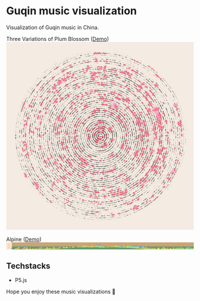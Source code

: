 # Guqin music visualization

Visualization of Guqin music in China.

Three Variations of Plum Blossom
([Demo](https://xinge94.github.io/mhsnp5/index.html))
![color matcher](./images/mhsn.jpg)

Alpine
([Demo](https://xinge94.github.io/gaoshanp5/index.html))
![color matcher](./images/gs.png)


## Techstacks

- P5.js

Hope you enjoy these music visualizations 🤩
